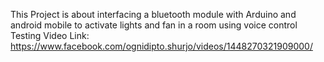 This Project is about interfacing a bluetooth module with Arduino and android mobile to activate lights and fan in a room using voice control
Testing Video Link: https://www.facebook.com/ognidipto.shurjo/videos/1448270321909000/